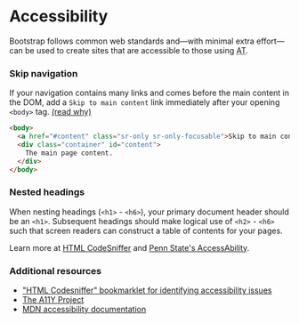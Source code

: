 
<h1 id="accessibility" class="page-header">Accessibility</h1>

<p class="lead">Bootstrap follows common web standards and&mdash;with minimal extra effort&mdash;can be used to create sites that are accessible to those using <abbr title="Assistive Technology" class="initialism">AT</abbr>.</p>

<h3>Skip navigation</h3>

<p>If your navigation contains many links and comes before the main content in the DOM, add a <code>Skip to main content</code> link immediately after your opening <code>&lt;body&gt;</code> tag. <a href="http://a11yproject.com/posts/skip-nav-links/">(read why)</a></p>

```html
<body>
  <a href="#content" class="sr-only sr-only-focusable">Skip to main content</a>
  <div class="container" id="content">
    The main page content.
  </div>
</body>
```

<h3>Nested headings</h3>

<p>When nesting headings (<code>&lt;h1&gt;</code> - <code>&lt;h6&gt;</code>), your primary document header should be an <code>&lt;h1&gt;</code>. Subsequent headings should make logical use of <code>&lt;h2&gt;</code> - <code>&lt;h6&gt;</code> such that screen readers can construct a table of contents for your pages.</p>

<p>Learn more at <a href="http://squizlabs.github.io/HTML_CodeSniffer/Standards/Section508/">HTML CodeSniffer</a> and <a href="http://accessibility.psu.edu/headings">Penn State's AccessAbility</a>.</p>

<h3>Additional resources</h3>
  
<ul>
  <li><a href="https://github.com/squizlabs/HTML_CodeSniffer">"HTML Codesniffer" bookmarklet for identifying accessibility issues</a></li>
  <li><a href="http://a11yproject.com/">The A11Y Project</a></li>
  <li><a href="https://developer.mozilla.org/en-US/docs/Accessibility">MDN accessibility documentation</a></li>
</ul>

